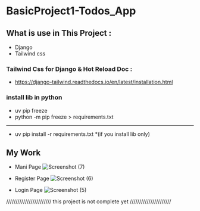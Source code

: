 # BasicProject1-Todos_App

## What is use in This Project :
* Django
* Tailwind css

### Tailwind Css for Django & Hot Reload Doc :
* https://django-tailwind.readthedocs.io/en/latest/installation.html

### install lib in python
* uv pip freeze
* python -m pip freeze > requirements.txt
- - - - 
* uv pip install -r requirements.txt *(if you install lib only)

## My Work

* Mani Page
![Screenshot (7)](https://github.com/mohitnandaniya/P1-Todos_App/assets/170014115/471ee559-e912-458c-98a7-80bf7cbe135b)

* Register Page
![Screenshot (6)](https://github.com/mohitnandaniya/P1-Todos_App/assets/170014115/5dd805ce-802f-484d-9196-d7274ba99e08)

* Login Page
![Screenshot (5)](https://github.com/mohitnandaniya/P1-Todos_App/assets/170014115/505da6c1-175c-4fbb-b3b7-4d3a86822aea)



//////////////////////// this project is not complete yet //////////////////////
